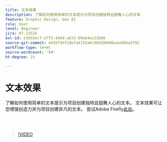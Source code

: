```yaml
---
title: 文本效果
description: 了解如何使用简单的文本提示为项目创建独特且鼓舞人心的文本
feature: Graphic Design, Gen AI
role: User
level: Beginner
jira: KT-13526
exl-id: e3d55ec7-e7f5-44dd-a633-09e64ec23b60
source-git-commit: eb56f9ef10efa4155a6c96928048baaa966a5f92
workflow-type: tm+mt
source-wordcount: '54'
ht-degree: 1%

---
```


# 文本效果

了解如何使用简单的文本提示为项目创建独特且鼓舞人心的文本。 文本效果可让您增强创造力并为项目创建非凡的文本。 尝试Adobe Firefly[此处](https://firefly.adobe.com/)。

<br> 

>[!VIDEO](https://video.tv.adobe.com/v/3420829?quality=12&learn=on&hidetitle=true)
